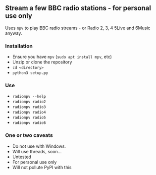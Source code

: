 ## Stream a few BBC radio stations - for personal use only

Uses `mpv` to play BBC radio streams - or Radio 2, 3, 4 5Live and 6Music
anyway.

### Installation

* Ensure you have `mpv` (`sudo apt install mpv`, etc)
* Unzip or clone the repository
* `cd <directory>`
* `python3 setup.py`

### Use

* `radiompv --help`
* `radiompv radio2`
* `radiompv radio3`
* `radiompv radio4`
* `radiompv radio5`
* `radiompv radio6`


### One or two caveats

* Do not use with Windows.
* Will use threads, soon...
* Untested
* For personal use only
* Will not pollute PyPI with this

